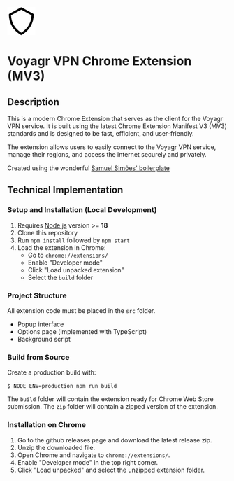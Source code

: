 <img src="src/assets/img/icon-128.png" width="64"/>

# Voyagr VPN Chrome Extension (MV3)

## Description

This is a modern Chrome Extension that serves as the client for the Voyagr VPN service.
It is built using the latest Chrome Extension Manifest V3 (MV3) standards and is designed to be fast, efficient, and user-friendly.

The extension allows users to easily connect to the Voyagr VPN service, manage their regions, and access the internet securely and privately.

Created using the wonderful [Samuel Simões' boilerplate](https://github.com/samuelsimoes/chrome-extension-webpack-boilerplate)

## Technical Implementation

### Setup and Installation (Local Development)

1. Requires [Node.js](https://nodejs.org/) version >= **18**
2. Clone this repository
3. Run `npm install` followed by `npm start`
4. Load the extension in Chrome:
   - Go to `chrome://extensions/`
   - Enable "Developer mode"
   - Click "Load unpacked extension"
   - Select the `build` folder

### Project Structure

All extension code must be placed in the `src` folder.

- Popup interface
- Options page (implemented with TypeScript)
- Background script

### Build from Source

Create a production build with:

```
$ NODE_ENV=production npm run build
```

The `build` folder will contain the extension ready for Chrome Web Store submission.
The `zip` folder will contain a zipped version of the extension.

### Installation on Chrome

1. Go to the github releases page and download the latest release zip.
2. Unzip the downloaded file.
3. Open Chrome and navigate to `chrome://extensions/`.
4. Enable "Developer mode" in the top right corner.
5. Click "Load unpacked" and select the unzipped extension folder.

